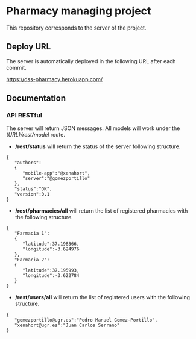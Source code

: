 # Pharmacy managing project

This repository corresponds to the server of the project.

## Deploy URL

The server is automatically deployed in the following URL after each commit.

https://dss-pharmacy.herokuapp.com/

## Documentation

### API RESTful

The server will return JSON messages. All models will work under the _(URL)/rest/model_ route.

* **/rest/status** will return the status of the server following structure.

```
{  
   "authors":
   {  
      "mobile-app":"@xenahort",
      "server":"@gomezportillo"
   },
   "status":"OK",
   "version":0.1
}
```

* **/rest/pharmacies/all** will return the list of registered pharmacies with the following structure.

```
{  
   "Farmacia 1":
   {  
      "latitude":37.198366,
      "longitude":-3.624976
   },
   "Farmacia 2":
   {  
      "latitude":37.195993,
      "longitude":-3.622784
   }
}
```

* **/rest/users/all** will return the list of registered users with the following structure.

```
{  
   "gomezportillo@ugr.es":"Pedro Manuel Gomez-Portillo",
   "xenahort@ugr.es":"Juan Carlos Serrano"
}
```
